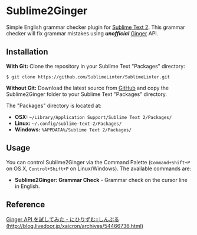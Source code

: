 Sublime2Ginger
==========
Simple English grammar checker plugin for [Sublime Text 2](http://www.sublimetext.com/2).
This grammar checker will fix grammar mistakes using ***unofficial*** [Ginger](http://www.getginger.jp/) API.

Installation
----------
**With Git:** Clone the repository in your Sublime Text "Packages" directory:
```
$ git clone https://github.com/SublimeLinter/SublimeLinter.git
```
**Without Git:** Download the latest source from [GitHub](https://github.com/kentaTech/Sublime2Ginger) and copy the Sublime2Ginger folder to your Sublime Text "Packages" directory.

The "Packages" directory is located at:

- **OSX:** ```~/Library/Application Support/Sublime Text 2/Packages/```
- **Linux:** ```~/.config/sublime-text-2/Packages/```
- **Windows:** ```%APPDATA%/Sublime Text 2/Packages/```

Usage
----------
You can control Sublime2Ginger via the Command Palette (`Command+Shift+P` on OS X, `Control+Shift+P` on Linux/Windows).
The available commands are:

- **Sublime2Ginger: Grammar Check** - Grammar check on the cursor line in English.

Reference
----------
[Ginger API を試してみた - にひりずむ::しんぷる (http://blog.livedoor.jp/xaicron/archives/54466736.html)](http://blog.livedoor.jp/xaicron/archives/54466736.html)
